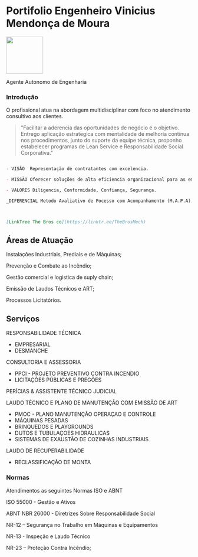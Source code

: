 # Portifolio Engenheiro Vinicius Mendonça de Moura

<img src="https://github.com/Vinimoura/viniciusdemoura/blob/gh-pages/Foto%20Vinicius.jpeg" width="100">

Agente Autonomo de Engenharia 

### Introdução

O profissional atua na abordagem  multidisciplinar com foco no atendimento consultivo aos clientes.

> "Facilitar a aderencia das oportunidades de negócio é o objetivo. Entrego aplicação estrategica com mentalidade de melhoria contínua nos procedimentos, junto do suporte da equipe técnica, proponho estabelecer programas de Lean Service e Responsabilidade Social Corporativa."

```markdown

- VISÃO  Representação de contratantes com excelencia.

- MISSÃO Oferecer soluções de alta eficiencia organizacional para as empresas cumprirem suas rotinas com qualidade.

- VALORES Diligencia, Conformidade, Confiança, Segurança.

_DIFERENCIAL Metodo Avaliativo de Pocesso com Acompanhamento (M.A.P.A), gestão da manutenção do desenvolvimento a implementação de programas, bem como ao longo do seu ciclo de vida._



[LinkTree The Bros co](https://linktr.ee/TheBrosMech) 
```

## Áreas de Atuação 

Instalações Industriais, Prediais e de Máquinas; 

Prevenção e Combate ao Incêndio; 

Gestão comercial e logistica de suply chain;
 
Emissão de Laudos Técnicos e ART;

Processos Licitatórios.

## Serviços 

RESPONSABILIDADE TÉCNICA 

- EMPRESARIAL
- DESMANCHE

CONSULTORIA E ASSESSORIA

- PPCI - PROJETO PREVENTIVO CONTRA INCENDIO
- LICITAÇÕES PÚBLICAS E PREGÕES

PERÍCIAS & ASSISTENTE TÉCNICO JUDICIAL

LAUDO TÉCNICO E PLANO DE MANUTENÇÃO COM EMISSÃO DE ART

- PMOC - PLANO MANUTENÇÃO OPERAÇAO E CONTROLE
- MÁQUINAS PESADAS
- BRINQUEDOS E PLAYGROUNDS
- DUTOS E TUBULAÇOES HIDRAULICAS  
- SISTEMAS DE EXAUSTÃO DE COZINHAS INDUSTRIAIS

LAUDO DE RECUPERABILIDADE

- RECLASSIFICAÇÃO DE MONTA


### Normas 

Atendimentos as seguintes Normas ISO e ABNT 

ISO 55000 - Gestão e Ativos

ABNT NBR 26000 - Diretrizes Sobre Responsabilidade Social

NR-12 – Segurança no Trabalho em Máquinas e Equipamentos

NR-13 - Inspeção e Laudo Técnico

NR-23 – Proteção Contra Incêndio;
